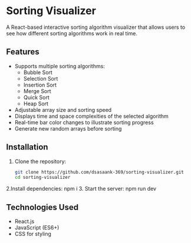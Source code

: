 # Sorting Visualizer

A React-based interactive sorting algorithm visualizer that allows users to see how different sorting algorithms work in real time.

## Features

- Supports multiple sorting algorithms:
  - Bubble Sort
  - Selection Sort
  - Insertion Sort
  - Merge Sort
  - Quick Sort
  - Heap Sort
- Adjustable array size and sorting speed
- Displays time and space complexities of the selected algorithm
- Real-time bar color changes to illustrate sorting progress
- Generate new random arrays before sorting

## Installation

1. Clone the repository:
   ```sh
   git clone https://github.com/dsasaank-369/sorting-visualizer.git
   cd sorting-visualizer
2.Install dependencies: npm i
3. Start the server: npm run dev


## Technologies Used
- React.js
- JavaScript (ES6+)
- CSS for styling

    
  
